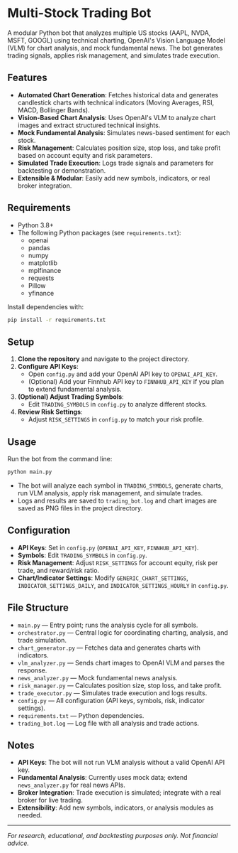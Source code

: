 # Multi-Stock Trading Bot

A modular Python bot that analyzes multiple US stocks (AAPL, NVDA, MSFT, GOOGL) using technical charting, OpenAI's Vision Language Model (VLM) for chart analysis, and mock fundamental news. The bot generates trading signals, applies risk management, and simulates trade execution.

## Features
- **Automated Chart Generation**: Fetches historical data and generates candlestick charts with technical indicators (Moving Averages, RSI, MACD, Bollinger Bands).
- **Vision-Based Chart Analysis**: Uses OpenAI's VLM to analyze chart images and extract structured technical insights.
- **Mock Fundamental Analysis**: Simulates news-based sentiment for each stock.
- **Risk Management**: Calculates position size, stop loss, and take profit based on account equity and risk parameters.
- **Simulated Trade Execution**: Logs trade signals and parameters for backtesting or demonstration.
- **Extensible & Modular**: Easily add new symbols, indicators, or real broker integration.

## Requirements
- Python 3.8+
- The following Python packages (see `requirements.txt`):
  - openai
  - pandas
  - numpy
  - matplotlib
  - mplfinance
  - requests
  - Pillow
  - yfinance

Install dependencies with:
```bash
pip install -r requirements.txt
```

## Setup
1. **Clone the repository** and navigate to the project directory.
2. **Configure API Keys**:
   - Open `config.py` and add your OpenAI API key to `OPENAI_API_KEY`.
   - (Optional) Add your Finnhub API key to `FINNHUB_API_KEY` if you plan to extend fundamental analysis.
3. **(Optional) Adjust Trading Symbols**:
   - Edit `TRADING_SYMBOLS` in `config.py` to analyze different stocks.
4. **Review Risk Settings**:
   - Adjust `RISK_SETTINGS` in `config.py` to match your risk profile.

## Usage
Run the bot from the command line:
```bash
python main.py
```
- The bot will analyze each symbol in `TRADING_SYMBOLS`, generate charts, run VLM analysis, apply risk management, and simulate trades.
- Logs and results are saved to `trading_bot.log` and chart images are saved as PNG files in the project directory.

## Configuration
- **API Keys**: Set in `config.py` (`OPENAI_API_KEY`, `FINNHUB_API_KEY`).
- **Symbols**: Edit `TRADING_SYMBOLS` in `config.py`.
- **Risk Management**: Adjust `RISK_SETTINGS` for account equity, risk per trade, and reward/risk ratio.
- **Chart/Indicator Settings**: Modify `GENERIC_CHART_SETTINGS`, `INDICATOR_SETTINGS_DAILY`, and `INDICATOR_SETTINGS_HOURLY` in `config.py`.

## File Structure
- `main.py` — Entry point; runs the analysis cycle for all symbols.
- `orchestrator.py` — Central logic for coordinating charting, analysis, and trade simulation.
- `chart_generator.py` — Fetches data and generates charts with indicators.
- `vlm_analyzer.py` — Sends chart images to OpenAI VLM and parses the response.
- `news_analyzer.py` — Mock fundamental news analysis.
- `risk_manager.py` — Calculates position size, stop loss, and take profit.
- `trade_executor.py` — Simulates trade execution and logs results.
- `config.py` — All configuration (API keys, symbols, risk, indicator settings).
- `requirements.txt` — Python dependencies.
- `trading_bot.log` — Log file with all analysis and trade actions.

## Notes
- **API Keys**: The bot will not run VLM analysis without a valid OpenAI API key.
- **Fundamental Analysis**: Currently uses mock data; extend `news_analyzer.py` for real news APIs.
- **Broker Integration**: Trade execution is simulated; integrate with a real broker for live trading.
- **Extensibility**: Add new symbols, indicators, or analysis modules as needed.

---

*For research, educational, and backtesting purposes only. Not financial advice.* 